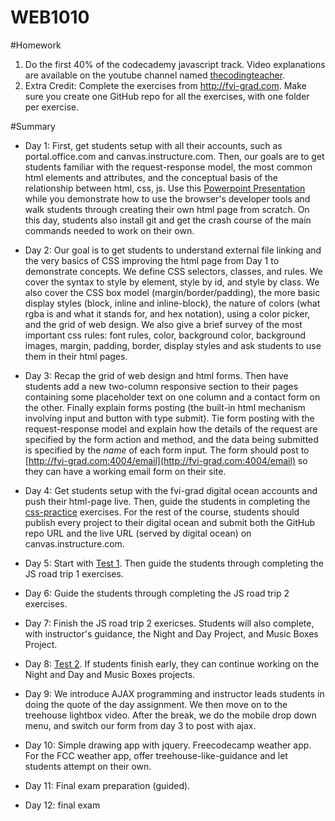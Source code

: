 # WEB1010

#Homework
1. Do the first 40% of the codecademy javascript track. Video explanations are available on the youtube channel named [thecodingteacher](https://www.youtube.com/playlist?list=PLkOcUOQbE6gaJpEanJNBQaATre7Ea3shN).
2. Extra Credit: Complete the exercises from http://fvi-grad.com. Make sure you create one GitHub repo for all the exercises, with one folder per exercise.

#Summary

* Day 1: First, get students setup with all their accounts, such as portal.office.com and canvas.instructure.com. Then, our goals are to get students familiar with the request-response model, the most common html elements and attributes, and the conceptual basis of the relationship between html, css, js. Use this [Powerpoint Presentation](https://docs.google.com/presentation/d/10vDVvKG7lW_quJ2O5c1nmHttuXlDnOIjeES1xMiaxTI/edit#slide=id.g35f391192_00) while you demonstrate how to use the browser's developer tools and walk students through creating their own html page from scratch. On this day, students also install git and get the crash course of the main commands needed to work on their own.

* Day 2: Our goal is to get students to understand external file linking and the very basics of CSS improving the html page from Day 1 to demonstrate concepts. We define CSS selectors, classes, and rules. We cover the syntax to style by element, style by id, and style by class. We also cover the CSS box model (margin/border/padding), the more basic display styles (block, inline and inline-block), the nature of colors (what rgba is and what it stands for, and hex notation), using a color picker, and the grid of web design. We also give a brief survey of the most important css rules: font rules, color, background color, background images, margin, padding, border, display styles and ask students to use them in their html pages.

* Day 3: Recap the grid of web design and html forms. Then have students add a new two-column responsive section to their pages containing some placeholder text on one column and a contact form on the other. Finally explain forms posting (the built-in html mechanism involving input and button with type submit). Tie form posting with the request-response model and explain how the details of the request are specified by the form action and method, and the data being submitted is specified by the *name* of each form input. The form should post to [http://fvi-grad.com:4004/email](http://fvi-grad.com:4004/email) so they can have a working email form on their site.

* Day 4: Get students setup with the fvi-grad digital ocean accounts and push their html-page live. Then, guide the students in completing the [css-practice](./classwork/css-practice) exercises. For the rest of the course, students should publish every project to their digital ocean and submit both the GitHub repo URL and the live URL (served by digital ocean) on canvas.instructure.com.

* Day 5: Start with [Test 1](./test1). Then guide the students through completing the JS road trip 1 exercises.

* Day 6: Guide the students through completing the JS road trip 2 exercises.

* Day 7: Finish the JS road trip 2 exericses. Students will also complete, with instructor's guidance, the Night and Day Project, and Music Boxes Project.

* Day 8: [Test 2](./test2). If students finish early, they can continue working on the Night and Day and Music Boxes projects.

* Day 9: We introduce AJAX programming and instructor leads students in doing the quote of the day assignment. We then move on to the treehouse lightbox video. After the break, we do the mobile drop down menu, and switch our form from day 3 to post with ajax.

* Day 10: Simple drawing app with jquery. Freecodecamp weather app. For the FCC weather app, offer treehouse-like-guidance and let students attempt on their own.

* Day 11: Final exam preparation (guided).

* Day 12: final exam
